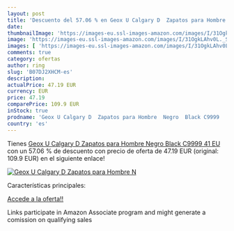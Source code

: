 ```yaml
---
layout: post
title: 'Descuento del 57.06 % en Geox U Calgary D  Zapatos para Hombre  N'
date: 
thumbnailImage: 'https://images-eu.ssl-images-amazon.com/images/I/31OgkLAhv0L._SL200_.jpg'
image: 'https://images-eu.ssl-images-amazon.com/images/I/31OgkLAhv0L._SL200_.jpg'
images: [ 'https://images-eu.ssl-images-amazon.com/images/I/31OgkLAhv0L._SL200_.jpg' ]
comments: true
category: ofertas
author: ring
slug: 'B07DJ2XHCM-es'
description:
actualPrice: 47.19 EUR
currency: EUR
price: 47.19
comparePrice: 109.9 EUR
inStock: true
prodname: 'Geox U Calgary D  Zapatos para Hombre  Negro  Black C9999   41 EU'
country: 'es'
---
```


Tienes [Geox U Calgary D  Zapatos para Hombre  Negro  Black C9999   41 EU](https://www.amazon.es/dp/B07DJ2XHCM/?tag=tolees-21) con un 57.06 % de descuento con precio de oferta de 47.19 EUR (original: 109.9 EUR) en el siguiente enlace!

[![Geox U Calgary D  Zapatos para Hombre  N](https://images-eu.ssl-images-amazon.com/images/I/31OgkLAhv0L._SL200_.jpg)](https://www.amazon.es/dp/B07DJ2XHCM/?tag=tolees-21)

Características principales:


[Accede a la oferta!!](https://www.amazon.es/dp/B07DJ2XHCM/?tag=tolees-21)

Links participate in Amazon Associate program and might generate a comission on qualifying sales


